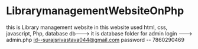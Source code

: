 # LibrarymanagementWebsiteOnPhp
this is Library management website in this website used html, css, javascript, Php, database 
 db---> it is database folder 
 for admin login ---> admin.php
  id--surajsrivastava044@gmail.com
  password -- 7860290469
